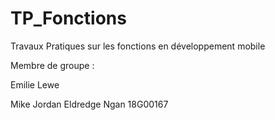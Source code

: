 # TP_Fonctions
Travaux Pratiques sur les fonctions en développement mobile 

Membre de groupe :

Emilie Lewe 

Mike Jordan Eldredge Ngan  18G00167
